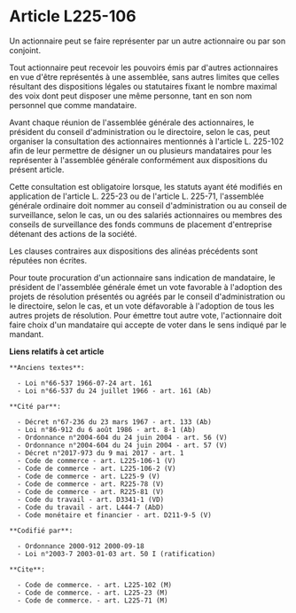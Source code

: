 # Article L225-106

Un actionnaire peut se faire représenter par un autre actionnaire ou par son conjoint.

Tout actionnaire peut recevoir les pouvoirs émis par d'autres actionnaires en vue d'être représentés à une assemblée, sans
autres limites que celles résultant des dispositions légales ou statutaires fixant le nombre maximal des voix dont peut
disposer une même personne, tant en son nom personnel que comme mandataire.

Avant chaque réunion de l'assemblée générale des actionnaires, le président du conseil d'administration ou le directoire,
selon le cas, peut organiser la consultation des actionnaires mentionnés à l'article L. 225-102 afin de leur permettre de
désigner un ou plusieurs mandataires pour les représenter à l'assemblée générale conformément aux dispositions du présent
article.

Cette consultation est obligatoire lorsque, les statuts ayant été modifiés en application de l'article L. 225-23 ou de
l'article L. 225-71, l'assemblée générale ordinaire doit nommer au conseil d'administration ou au conseil de surveillance,
selon le cas, un ou des salariés actionnaires ou membres des conseils de surveillance des fonds communs de placement
d'entreprise détenant des actions de la société.

Les clauses contraires aux dispositions des alinéas précédents sont réputées non écrites.

Pour toute procuration d'un actionnaire sans indication de mandataire, le président de l'assemblée générale émet un vote
favorable à l'adoption des projets de résolution présentés ou agréés par le conseil d'administration ou le directoire, selon
le cas, et un vote défavorable à l'adoption de tous les autres projets de résolution. Pour émettre tout autre vote,
l'actionnaire doit faire choix d'un mandataire qui accepte de voter dans le sens indiqué par le mandant.

**Liens relatifs à cet article**

	**Anciens textes**:

	  - Loi n°66-537 1966-07-24 art. 161
	  - Loi n°66-537 du 24 juillet 1966 - art. 161 (Ab)

	**Cité par**:

	  - Décret n°67-236 du 23 mars 1967 - art. 133 (Ab)
	  - Loi n°86-912 du 6 août 1986 - art. 8-1 (Ab)
	  - Ordonnance n°2004-604 du 24 juin 2004 - art. 56 (V)
	  - Ordonnance n°2004-604 du 24 juin 2004 - art. 57 (V)
	  - Décret n°2017-973 du 9 mai 2017 - art. 1
	  - Code de commerce - art. L225-106-1 (V)
	  - Code de commerce - art. L225-106-2 (V)
	  - Code de commerce - art. L225-9 (V)
	  - Code de commerce - art. R225-78 (V)
	  - Code de commerce - art. R225-81 (V)
	  - Code du travail - art. D3341-1 (VD)
	  - Code du travail - art. L444-7 (AbD)
	  - Code monétaire et financier - art. D211-9-5 (V)

	**Codifié par**:

	  - Ordonnance 2000-912 2000-09-18
	  - Loi n°2003-7 2003-01-03 art. 50 I (ratification)

	**Cite**:

	  - Code de commerce. - art. L225-102 (M)
	  - Code de commerce. - art. L225-23 (M)
	  - Code de commerce. - art. L225-71 (M)
